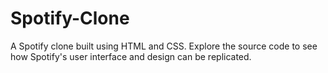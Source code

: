 # Spotify-Clone
A Spotify clone built using HTML and CSS. Explore the source code to see how Spotify's user interface and design can be replicated.
